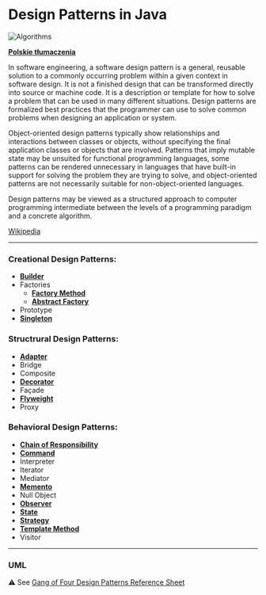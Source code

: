 # Design Patterns in Java

![Algorithms](https://img.shields.io/badge/Design--Patterns-Implementation--in--Java-green.svg?longCache=true&style=for-the-badge)

 **[Polskie tłumaczenia](https://github.com/jszlenk/Design-Patterns-in-Java/blob/master/docs/READMEPL.md)**


In software engineering, a software design pattern is a general, reusable solution to a commonly occurring problem within a given context in software design. It is not a finished design that can be transformed directly into source or machine code. It is a description or template for how to solve a problem that can be used in many different situations. Design patterns are formalized best practices that the programmer can use to solve common problems when designing an application or system.

Object-oriented design patterns typically show relationships and interactions between classes or objects, without specifying the final application classes or objects that are involved. Patterns that imply mutable state may be unsuited for functional programming languages, some patterns can be rendered unnecessary in languages that have built-in support for solving the problem they are trying to solve, and object-oriented patterns are not necessarily suitable for non-object-oriented languages.

Design patterns may be viewed as a structured approach to computer programming intermediate between the levels of a programming paradigm and a concrete algorithm. 

[Wikipedia](https://en.wikipedia.org/wiki/Software_design_pattern)

------

### Creational Design Patterns: 

 - **[Builder](https://github.com/jszlenk/Design-Patterns-in-Java/tree/master/src/main/java/CreationalDesignPatterns/Builder)**
 - Factories
   - **[Factory Method](https://github.com/jszlenk/Design-Patterns-in-Java/tree/master/src/main/java/CreationalDesignPatterns/Factory/FactoryMethod)**  
   - **[Abstract Factory](https://github.com/jszlenk/Design-Patterns-in-Java/tree/master/src/main/java/CreationalDesignPatterns/Factory/AbstractFactory)** 
 - Prototype 
 - **[Singleton](https://github.com/jszlenk/Design-Patterns-in-Java/tree/master/src/main/java/CreationalDesignPatterns/Singleton)**

### Structrural Design Patterns:

 - **[Adapter](https://github.com/jszlenk/Design-Patterns-in-Java/tree/master/src/main/java/StructruralDesignPatterns/Adapter)**
 - Bridge
 - Composite
 - **[Decorator](https://github.com/jszlenk/Design-Patterns-in-Java/tree/master/src/main/java/StructruralDesignPatterns/Decorator)**
 - Façade
 - **[Flyweight](https://github.com/jszlenk/Design-Patterns-in-Java/tree/master/src/main/java/StructruralDesignPatterns/Flyweight)**
 - Proxy

### Behavioral Design Patterns:

 - **[Chain of Responsibility](https://github.com/jszlenk/Design-Patterns-in-Java/tree/master/src/main/java/BehavioralDesignPatterns/ChainOfResponsibility)**
 - **[Command](https://github.com/jszlenk/Design-Patterns-in-Java/tree/master/src/main/java/BehavioralDesignPatterns/Command)**
 - Interpreter
 - Iterator 
 - Mediator 
 - **[Memento](https://github.com/jszlenk/Design-Patterns-in-Java/tree/master/src/main/java/BehavioralDesignPatterns/Memento)**
 - Null Object 
 - **[Observer](https://github.com/jszlenk/Design-Patterns-in-Java/tree/master/src/main/java/BehavioralDesignPatterns/Observer)**
 - **[State](https://github.com/jszlenk/Design-Patterns-in-Java/tree/master/src/main/java/BehavioralDesignPatterns/State)**
 - **[Strategy](https://github.com/jszlenk/Design-Patterns-in-Java/tree/master/src/main/java/BehavioralDesignPatterns/Strategy)**
 - **[Template Method ](https://github.com/jszlenk/Design-Patterns-in-Java/tree/master/src/main/java/BehavioralDesignPatterns/TemplateMethod)**
 - Visitor

------

### UML

:warning: See [Gang of Four Design Patterns Reference Sheet](http://www.blackwasp.co.uk/GangOfFour.aspx)